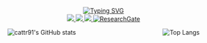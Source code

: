 <p align="center">
<a href="https://github.com/cattr91">
    <img src="https://readme-typing-svg.demolab.com?font=Georgia&size=18&duration=2000&pause=100&multiline=true&width=500&height=80&lines=Caterina+Giacomelli;Data+Science%7C+Physics;Geological+Environmental+Analytics" alt="Typing SVG" />
</a>

<br/>

<!-- <a href="https://gkos.dev">
    <img src="https://img.shields.io/badge/Website-gkos.dev-red?style=flat-square">
</a>  -->
<a href="https://gkos.dev/Resume.pdf">
    <img src="https://img.shields.io/badge/PDF-CV-red?style=flat-square&logo=adobe">
</a>
<a href="[https://www.linkedin.com/in/gkos/](https://www.linkedin.com/in/caterina-giacomelli-79635571/)">
    <img src="https://img.shields.io/badge/-Linkedin-blue?style=flat-square&logo=linkedin">
</a>
<a href="mailto:c.giacomelli1@icloud.com">
    <img src="https://img.shields.io/badge/-Email-red?style=flat-square&logo=gmail&logoColor=white">
</a>
<a href='[https://scholar.google.com/citations?user=b___QQ8AAAAJ&hl=en&authuser=1&oi=sra](https://www.researchgate.net/profile/Caterina-Giacomelli)' target="_blank">
    <img alt='ResearchGate' src='[https://img.shields.io/badge/Scholar-100000?style=flat&logo=GoogleScholar&logoColor=white&&color=0181FF](https://upload.wikimedia.org/wikipedia/commons/thumb/5/5e/ResearchGate_icon_SVG.svg/1200px-ResearchGate_icon_SVG.svg.png)'>
</a>
<!-- <a href="https://pypi.org/user/drkostas/">
    <img src="https://img.shields.io/badge/PyPi-drkostas-blue?style=flat-square&logo=pypi&logoColor=white">
</a> -->
<!-- <a href="https://pypi.org/user/drkostas/">
    <img src="https://komarev.com/ghpvc/?username=drkostas&label=Visitors&color=0e75b6&style=flat" alt="googoldkhan" />
</a> -->

<br/> 

<div style="display: flex; justify-content: center; gap: 200px;">
    <img src="https://cattr91.vercel.app/api?username=cattr91&show_icons=true&theme=radical" alt="cattr91's GitHub stats">
    <img src="https://cattr91.vercel.app/api/top-langs/?username=cattr91&layout=donut" alt="Top Langs">
</div>
